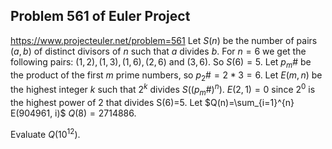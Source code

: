 ## Problem 561 of Euler Project 
https://www.projecteuler.net/problem=561
Let $S(n)$ be the number of pairs $(a,b)$ of distinct divisors of $n$ such that $a$ divides $b$.
For $n=6$ we get the following pairs: $(1,2), (1,3), (1,6),( 2,6)$ and $(3,6)$. So $S(6)=5$.
Let $p_m\#$ be the product of the first $m$ prime numbers,  so $p_2\# = 2*3 = 6$.
Let $E(m, n)$ be the highest integer $k$ such that $2^k$ divides $S((p_m\#)^n)$.
$E(2,1) = 0$ since $2^0$ is the highest power of 2 that divides S(6)=5.
Let $Q(n)=\sum_{i=1}^{n} E(904961, i)$
$Q(8)=2714886$.


Evaluate $Q(10^{12})$.